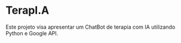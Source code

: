 # TerapI.A
Este projeto visa apresentar um ChatBot de terapia com IA utilizando Python e Google API.
